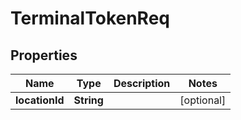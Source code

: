 

# TerminalTokenReq

## Properties

Name | Type | Description | Notes
------------ | ------------- | ------------- | -------------
**locationId** | **String** |  |  [optional]



